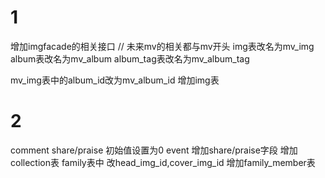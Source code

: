 # 1
增加imgfacade的相关接口
// 未来mv的相关都与mv开头
img表改名为mv_img
album表改名为mv_album
album_tag表改名为mv_album_tag

mv_img表中的album_id改为mv_album_id
增加img表

# 2
comment share/praise 初始值设置为0
event 增加share/praise字段
增加collection表
family表中 改head_img_id,cover_img_id
增加family_member表